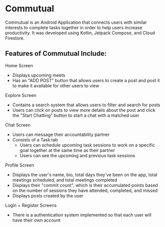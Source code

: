 # Commutual
Commutual is an Android Application that connects users with similar interests to complete tasks together in order to help users increase productivity. It was developed using Kotlin, Jetpack Compose, and Cloud Firestore.

Features of Commutual Include:
------------------------------

Home Screen 
- Displays upcoming meets
- Has an "ADD POST" button that allows users to create a post and post it to make it available for other users to view

Explore Screen
- Contains a search system that allows users to filter and search for posts
- Users can click on posts to view more details about the post and click the "Start Chatting" button to start a chat with a matched user

Chat Screen
- Users can message their accountability partner
- Consists of a Task tab
     - Users can schedule upcoming task sessions to work on a specific goal together at the same time as their partner
     - Users can see the upcoming and previous task sessions
     
Profile Screen
- Displays the user's name, bio, total days they've been on the app, total meetings scheduled, and total meetings completed
- Displays their "commit count", which is their accumulated points based on the number of sessions they have attended, completed, and missed
- Displays posts created by the user

Login + Register Screens
- There is a authentication system implemented so that each user will have their own account

